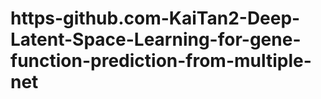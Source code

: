 # https-github.com-KaiTan2-Deep-Latent-Space-Learning-for-gene-function-prediction-from-multiple-net